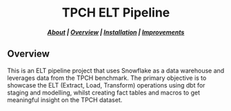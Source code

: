 <div align="center">
  
  # TPCH ELT Pipeline

</div>

<div align="center">
  
 ##### [About](#about) | [Overview](#overview) | [Installation](#installation) |  [Improvements](#improvements)

</div>

## Overview
This is an ELT pipeline project that uses Snowflake as a data warehouse and leverages data from the TPCH benchmark. The primary objective is to showcase the ELT (Extract, Load, Transform) operations using dbt for staging and modelling, whilst creating fact tables and macros to get meaningful insight on the TPCH dataset.